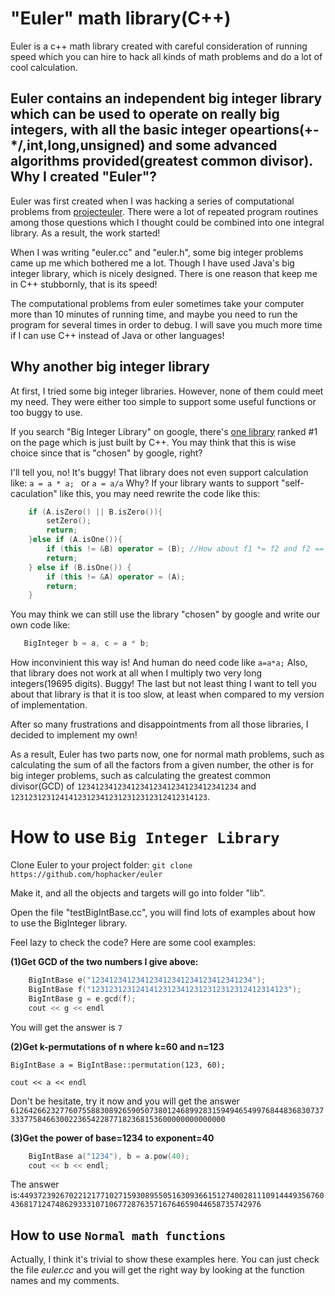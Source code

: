 "Euler" math library(C++)
========

Euler is a c++ math library created with careful consideration of running speed which you can hire to hack all kinds of math problems and do a lot of cool calculation.

Euler contains an independent big integer library which can be used to operate on really big integers, with all the basic integer opeartions(+-\*/,int,long,unsigned) and some advanced algorithms provided(greatest common divisor).
Why I created "Euler"?
--------
Euler was first created when I was hacking a series of computational problems from 
[projecteuler](http://projecteuler.net/). There were a lot of repeated program routines among those questions which I thought could be combined into one integral library. As a result, the work started!

When I was writing "euler.cc" and "euler.h", some big integer problems came up me which bothered me a lot. Though I have used Java's big integer library, which is nicely designed. There is one reason that keep me in C++ stubbornly, that is its speed!

The computational problems from euler sometimes take your computer more than 10 minutes of running time, and maybe you need to run the program for several times in order to debug. I will save you much more time if I can use C++ instead of Java or other languages!

Why another big integer library
--------
At first, I tried some big integer libraries. However, none of them could meet my need.
They were either too simple to support some useful functions or too buggy to use. 

If you search "Big Integer Library" on google, there's [one library]((https://mattmccutchen.net/bigint/)) ranked #1 on the page which is just built by C++. You may think that this is wise choice since that is "chosen" by google, right? 

I'll tell you, no! It's buggy! That library does not even support calculation like:
```a = a * a; ``` or ```a = a/a``` 
Why? If your library wants to support "self-caculation" like this, you may need rewrite the code like this:
```C++ 
    if (A.isZero() || B.isZero()){
        setZero();
        return;
    }else if (A.isOne()){
        if (this != &B) operator = (B); //How about f1 *= f2 and f2 == BigIntBase(1)
        return;
    } else if (B.isOne()) {
        if (this != &A) operator = (A);
        return;
    }
```
You may think we can still use the library "chosen" by google and write our own code like:
```C++ 
   BigInteger b = a, c = a * b;
```
How inconvinient this way is! And human do need code like ```a=a*a;```
Also, that library does not work at all when I multiply two very long integers(19695 digits). Buggy!
The last but not least thing I want to tell you about that library is that it is too slow, at least when compared to my version of implementation.

After so many frustrations and disappointments from all those libraries, I decided to implement my own!

As a result, Euler has two parts now, one for normal math problems, such as calculating the sum of all the factors from a given number, the other is for big integer problems, such as calculating the greatest common divisor(GCD) of ```123412341234123412341234123412341234```  and ```12312312312414123123412312312312312412314123```.


How to use `Big Integer Library`
============
Clone Euler to your project folder: `git clone https://github.com/hophacker/euler`
 
Make it, and all the objects and targets will go into folder "lib".

Open the file "testBigIntBase.cc", you will find lots of examples about how to use the BigInteger library.

Feel lazy to check the code? Here are some cool examples:

**(1)Get GCD of the two numbers I give above:**

```C++
    BigIntBase e("123412341234123412341234123412341234");
    BigIntBase f("12312312312414123123412312312312312412314123");
    BigIntBase g = e.gcd(f);
    cout << g << endl
```

You will get the answer is `7`

**(2)Get k-permutations of n where k=60 and n=123**

`BigIntBase a = BigIntBase::permutation(123, 60);`

`cout << a << endl`

Don't be hesitate, try it now and you will get the answer `6126426623277607558830892659050738012468992831594946549976844836830737333775846630022365422877182368153600000000000000`

**(3)Get the power of base=1234 to exponent=40**

```C++
    BigIntBase a("1234"), b = a.pow(40);
    cout << b << endl;
```

The answer is:`4493723926702212177102715930895505163093661512740028111091444935676043681712474862933310710677287635716764659044658735742976`



How to use `Normal math functions`
------------
Actually, I think it's trivial to show these examples here. You can just check the file *euler.cc* and you will get the right way by looking at the function names and my comments.



